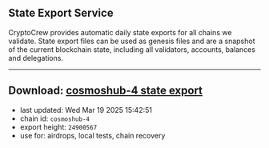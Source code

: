 ## State Export Service
CryptoCrew provides automatic daily state exports for all chains we validate. State export files can be used as genesis files and are a snapshot of the current blockchain state, including all validators, accounts, balances and delegations.

---
**Download: [cosmoshub-4 state export](https://dl-eu2.ccvalidators.com/SERVICE/cosmoshub/cosmoshub-4_export_24900567.json)**
---

- last updated: Wed Mar 19 2025 15:42:51
- chain id: `cosmoshub-4`
- export height: `24900567`
- use for: airdrops, local tests, chain recovery
